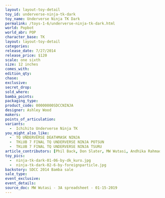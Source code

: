 ```yaml
---
layout: layout-toy-detail 
toy_id: underverse-ninja-tk-dark
toy_name: Underverse Ninja TK Dark
permalink: /toys-1-6/underverse-ninja-tk-dark.html
world: Popbot
world_abr: POP
character_base: TK
layout: layout-toy-detail
categories: 
release_date: 7/27/2014
release_price: $120 
scale: one sixth
size: 12 inches
comes_with: 
edition_qty: 
chase: 
exclusive: 
secret_drop: 
sold_where: 
bamba_points: 
packaging_type: 
product_code: 00000000SDCCNINJA
designer: Ashley Wood
makers: 
points_of_articulation: 
variants: 
  -  Ichihito Underverse Ninja TK
you_might_also_like: 
  -  TQ UNDERVERSE DEATHMASK NINJA
  -  TKLUB 7 FINAL TQ UNDERVERSE NINJA POTSUN
  -  TKLUB 7 FINAL TQ UNDERVERSE NINJA TSURU
article_contributors: [Phil Back, Don Slater, MW Wutasi, Andhika Rahmaditya, foreignparticle]
toy_pics: 
  -  ninja-tk-dark-01-06-by-dk_kuro.jpg
  -  ninja-tk-dark-02-6-by-foreignparticle.jpg
backstory: SDCC 2014 Bamba sale
sale_type: 
event_exclusive: 
event_details: 
source_doc: MW Wutasi - 3A spreadsheet - 01-15-2019
---
```

